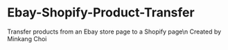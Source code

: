 # Ebay-Shopify-Product-Transfer
Transfer products from an Ebay store page to a Shopify page\n
Created by Minkang Choi
